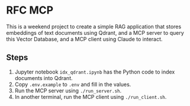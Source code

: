 # RFC MCP

This is a weekend project to create a simple RAG application that stores embeddings of text documents using Qdrant, and a MCP server to query this Vector Database, and a MCP client using Claude to interact.

## Steps

1. Jupyter notebook `idx_qdrant.ipynb` has the Python code to index documents into Qdrant.
2. Copy `.env.example` to `.env` and fill in the values.
3. Run the MCP server using `./run_server.sh`.
4. In another terminal, run the MCP client using `./run_client.sh`.

